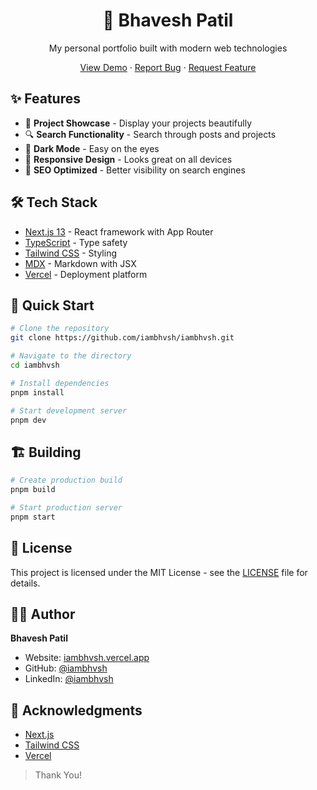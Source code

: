 <div align="center">
  <h1>🚀 Bhavesh Patil</h1>
  <p>My personal portfolio built with modern web technologies</p>
  
  <p>
    <a href="https://iambhvsh.vercel.app">View Demo</a>
    ·
    <a href="https://github.com/iambhvsh/iambhvsh/issues">Report Bug</a>
    ·
    <a href="https://github.com/iambhvsh/iambhvsh/issues">Request Feature</a>
  </p>
</div>

## ✨ Features

- 🎨 **Project Showcase** - Display your projects beautifully
- 🔍 **Search Functionality** - Search through posts and projects
- 🌙 **Dark Mode** - Easy on the eyes
- 📱 **Responsive Design** - Looks great on all devices
- 🔧 **SEO Optimized** - Better visibility on search engines

## 🛠️ Tech Stack

- [Next.js 13](https://nextjs.org/) - React framework with App Router
- [TypeScript](https://www.typescriptlang.org/) - Type safety
- [Tailwind CSS](https://tailwindcss.com/) - Styling
- [MDX](https://mdxjs.com/) - Markdown with JSX
- [Vercel](https://vercel.com/) - Deployment platform

## 🚀 Quick Start

```bash
# Clone the repository
git clone https://github.com/iambhvsh/iambhvsh.git

# Navigate to the directory
cd iambhvsh

# Install dependencies
pnpm install

# Start development server
pnpm dev
```

## 🏗️ Building

```bash
# Create production build
pnpm build

# Start production server
pnpm start
```

## 📝 License

This project is licensed under the MIT License - see the [LICENSE](LICENSE) file for details.

## 👨‍💻 Author

**Bhavesh Patil**

- Website: [iambhvsh.vercel.app](https://iambhvsh.vercel.app)
- GitHub: [@iambhvsh](https://github.com/iambhvsh)
- LinkedIn: [@iambhvsh](https://linkedin.com/in/iambhvsh)

## 🙏 Acknowledgments

- [Next.js](https://nextjs.org)
- [Tailwind CSS](https://tailwindcss.com)
- [Vercel](https://vercel.com)

> Thank You!
